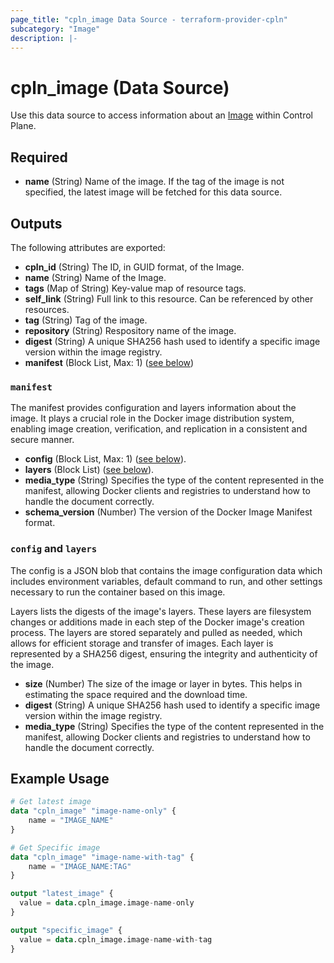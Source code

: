 ```yaml
---
page_title: "cpln_image Data Source - terraform-provider-cpln"
subcategory: "Image"
description: |-
---
```


# cpln_image (Data Source)

Use this data source to access information about an [Image](https://docs.controlplane.com/reference/image) within Control Plane.

## Required

- **name** (String) Name of the image. If the tag of the image is not specified, the latest image will be fetched for this data source.

## Outputs

The following attributes are exported:

- **cpln_id** (String) The ID, in GUID format, of the Image.
- **name** (String) Name of the Image.
- **tags** (Map of String) Key-value map of resource tags.
- **self_link** (String) Full link to this resource. Can be referenced by other resources.
- **tag** (String) Tag of the image.
- **repository** (String) Respository name of the image.
- **digest** (String) A unique SHA256 hash used to identify a specific image version within the image registry.
- **manifest** (Block List, Max: 1) ([see below](#nestedblock--manifest))

<a id="nestedblock--manifest"></a>

### `manifest`

 The manifest provides configuration and layers information about the image. It plays a crucial role in the Docker image distribution system, enabling image creation, verification, and replication in a consistent and secure manner.

- **config** (Block List, Max: 1) ([see below](#nestedblock--config--layers)).
- **layers** (Block List) ([see below](#nestedblock--config--layers)).
- **media_type** (String) Specifies the type of the content represented in the manifest, allowing Docker clients and registries to understand how to handle the document correctly.
- **schema_version** (Number) The version of the Docker Image Manifest format.

<a id="nestedblock--config--layers"></a>

### `config` and `layers`

The config is a JSON blob that contains the image configuration data which includes environment variables, default command to run, and other settings necessary to run the container based on this image.

Layers lists the digests of the image's layers. These layers are filesystem changes or additions made in each step of the Docker image's creation process. The layers are stored separately and pulled as needed, which allows for efficient storage and transfer of images. Each layer is represented by a SHA256 digest, ensuring the integrity and authenticity of the image.

- **size** (Number) The size of the image or layer in bytes. This helps in estimating the space required and the download time.
- **digest** (String) A unique SHA256 hash used to identify a specific image version within the image registry.
- **media_type** (String) Specifies the type of the content represented in the manifest, allowing Docker clients and registries to understand how to handle the document correctly.

## Example Usage

```terraform
# Get latest image
data "cpln_image" "image-name-only" {
    name = "IMAGE_NAME"
}

# Get Specific image
data "cpln_image" "image-name-with-tag" {
    name = "IMAGE_NAME:TAG"
}

output "latest_image" {
  value = data.cpln_image.image-name-only
}

output "specific_image" {
  value = data.cpln_image.image-name-with-tag
}
```
